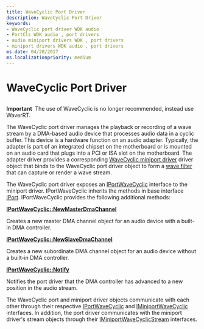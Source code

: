 ```yaml
---
title: WaveCyclic Port Driver
description: WaveCyclic Port Driver
keywords:
- WaveCyclic port driver WDK audio
- PortCls WDK audio , port drivers
- audio miniport drivers WDK , port drivers
- miniport drivers WDK audio , port drivers
ms.date: 04/20/2017
ms.localizationpriority: medium
---
```


# WaveCyclic Port Driver


## <span id="wavecyclic_port_driver"></span><span id="WAVECYCLIC_PORT_DRIVER"></span>

**Important**  The use of WaveCyclic is no longer recommended, instead use WaverRT.


The WaveCyclic port driver manages the playback or recording of a wave stream by a DMA-based audio device that processes audio data in a cyclic buffer. This device is a hardware function on an audio adapter. Typically, the adapter is part of an integrated chipset on the motherboard or is mounted on an audio card that plugs into a PCI or ISA slot on the motherboard. The adapter driver provides a corresponding [WaveCyclic miniport driver](wavecyclic-miniport-driver.md) driver object that binds to the WaveCyclic port driver object to form a [wave filter](wave-filters.md) that can capture or render a wave stream.

The WaveCyclic port driver exposes an [IPortWaveCyclic](/windows-hardware/drivers/ddi/portcls/nn-portcls-iportwavecyclic) interface to the miniport driver. IPortWaveCyclic inherits the methods in base interface [IPort](/windows-hardware/drivers/ddi/portcls/nn-portcls-iport). IPortWaveCyclic provides the following additional methods:

[**IPortWaveCyclic::NewMasterDmaChannel**](/windows-hardware/drivers/ddi/portcls/nf-portcls-iportwavecyclic-newmasterdmachannel)

Creates a new master DMA channel object for an audio device with a built-in DMA controller.

[**IPortWaveCyclic::NewSlaveDmaChannel**](/windows-hardware/drivers/ddi/portcls/nf-portcls-iportwavecyclic-newslavedmachannel)

Creates a new subordinate DMA channel object for an audio device without a built-in DMA controller.

[**IPortWaveCyclic::Notify**](/windows-hardware/drivers/ddi/portcls/nf-portcls-iportwavecyclic-notify)

Notifies the port driver that the DMA controller has advanced to a new position in the audio stream.

The WaveCyclic port and miniport driver objects communicate with each other through their respective [IPortWaveCyclic](/windows-hardware/drivers/ddi/portcls/nn-portcls-iportwavecyclic) and [IMiniportWaveCyclic](/windows-hardware/drivers/ddi/portcls/nn-portcls-iminiportwavecyclic) interfaces. In addition, the port driver communicates with the miniport driver's stream objects through their [IMiniportWaveCyclicStream](/windows-hardware/drivers/ddi/portcls/nn-portcls-iminiportwavecyclicstream) interfaces.
